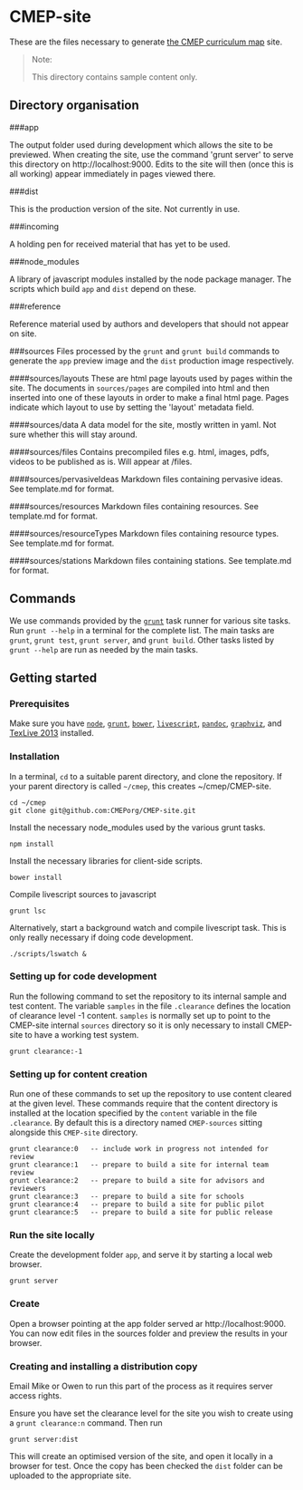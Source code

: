CMEP-site
=========

These are the files necessary to generate  [the CMEP curriculum map](http://cambridge.maths.org) site.

>
> Note:
>
> This directory contains sample content only.
>

Directory organisation
----------------------

###app

The output folder used during development which allows the site to be previewed. When creating the site, use the command 'grunt server' to serve this directory on http://localhost:9000. Edits to the site will then (once this is all working) appear immediately in pages viewed there.

###dist

This is the production version of the site. Not currently in use.

###incoming

A holding pen for received material that has yet to be used.

###node_modules

A library of javascript modules installed by the node package manager. The scripts which build `app` and `dist` depend on these.

###reference

Reference material used by authors and developers that should not appear on site.

###sources
Files processed by the `grunt` and `grunt build` commands to generate the `app` preview image and the `dist` production image respectively.

####sources/layouts
These are html page layouts used by pages within the site. The documents in `sources/pages` are compiled into html and then inserted into one of these layouts in order to make a final html page. Pages indicate which layout to use by setting the 'layout' metadata field.

####sources/data
A data model for the site, mostly written in yaml. Not sure whether this will stay around.

####sources/files
Contains precompiled files e.g. html, images, pdfs, videos to be published as is. Will appear at <serverRootUrl>/files.

####sources/pervasiveIdeas
Markdown files containing pervasive ideas. See template.md for format.

####sources/resources
Markdown files containing resources. See template.md for format.

####sources/resourceTypes
Markdown files containing resource types. See template.md for format.

####sources/stations
Markdown files containing stations. See template.md for format.



Commands
--------

We use commands provided by the [`grunt`](http://gruntjs.com/) task runner for various site tasks. Run `grunt --help` in a terminal for the complete list. The main tasks are `grunt`, `grunt test`, `grunt server`, and `grunt build`. Other tasks listed by `grunt --help` are run as needed by the main tasks.

Getting started
---------------

### Prerequisites

Make sure you have [`node`](http://nodejs.org/),
[`grunt`](http://gruntjs.com/), 
[`bower`](http://bower.io/),
[`livescript`](http://livescript.net), 
[`pandoc`](http://johnmacfarlane.net/pandoc/),
[`graphviz`](http://www.graphviz.org/Download.php), and
[TexLive 2013](http://www.tug.org/texlive/) installed.

### Installation

In a terminal, `cd` to a suitable parent directory, and clone the repository. If your parent directory is called `~/cmep`, this creates
~/cmep/CMEP-site.

```
cd ~/cmep
git clone git@github.com:CMEPorg/CMEP-site.git
```

Install the necessary node_modules used by the various grunt tasks.
```
npm install
```

Install the necessary libraries for client-side scripts.
```
bower install
```

Compile livescript sources to javascript
```
grunt lsc
```

Alternatively, start a background watch and compile livescript task. This is 
only really necessary if doing code development.
```
./scripts/lswatch &
``` 

### Setting up for code development

Run the following command to set the repository to its internal sample and test content.
The variable `samples`
in the file `.clearance` defines the location of clearance level -1 content. 
`samples` is normally set up to point to the CMEP-site internal `sources` directory so it
is only necessary to install CMEP-site to have a working test system. 

```
grunt clearance:-1
```

### Setting up for content creation

Run one of these commands to set up the repository to use content cleared at the given level.
These commands require that the content directory is installed at the location specified 
by the `content` variable in the file `.clearance`. By default this is a directory named 
`CMEP-sources` sitting alongside this `CMEP-site` directory.

```
grunt clearance:0   -- include work in progress not intended for review
grunt clearance:1   -- prepare to build a site for internal team review 
grunt clearance:2   -- prepare to build a site for advisors and reviewers
grunt clearance:3   -- prepare to build a site for schools
grunt clearance:4   -- prepare to build a site for public pilot
grunt clearance:5   -- prepare to build a site for public release
```

### Run the site locally

Create the development folder `app`, and serve it by starting a 
local web browser.
```
grunt server
```

### Create

Open a browser pointing at the app folder served ar http://localhost:9000. You can now edit files in the sources folder and preview the results in
your browser.

### Creating and installing a distribution copy

Email Mike or Owen to run this part of the process as it requires server access rights.

Ensure you have set the clearance level for the site you wish to create using
a `grunt clearance:n` command. Then run

```
grunt server:dist
```

This will create an optimised version of the site, and open it locally in a browser for
test. Once the copy has been checked the `dist` folder can be uploaded to the appropriate site.



